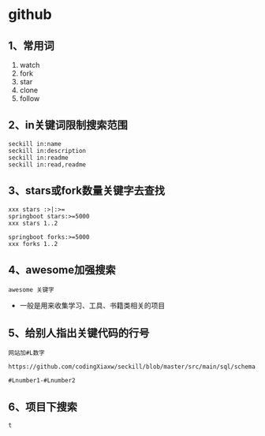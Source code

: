 # github

## 1、常用词

1. watch
2. fork
3. star
4. clone
5. follow

## 2、in关键词限制搜索范围

```shell
seckill in:name
seckill in:description
seckill in:readme
seckill in:read,readme
```

## 3、stars或fork数量关键字去查找

```shell
xxx stars :>|:>=
springboot stars:>=5000
xxx stars 1..2
```

```shell
springboot forks:>=5000
xxx forks 1..2
```

## 4、awesome加强搜索

```shell
awesome 关键字
```

- 一般是用来收集学习、工具、书籍类相关的项目

## 5、给别人指出关键代码的行号

```shell
网站加#L数字
```

```http
https://github.com/codingXiaxw/seckill/blob/master/src/main/sql/schema.sql#L13
```

```shell
#Lnumber1-#Lnumber2
```

## 6、项目下搜索

```
t
```

